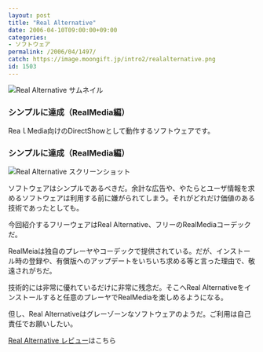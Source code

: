 ```yaml
---
layout: post
title: "Real Alternative"
date: 2006-04-10T09:00:00+09:00
categories:
- ソフトウェア
permalink: /2006/04/1497/
catch: https://image.moongift.jp/intro2/realalternative.png
id: 1503
---
```

 ![Real Alternative サムネイル](https://image.moongift.jp/intro2/realalternative.t.png "Real Alternative サムネイル")
  

### シンプルに達成（RealMedia編）
  
ReaｌMedia向けのDirectShowとして動作するソフトウェアです。  
<!--more-->  

### シンプルに達成（RealMedia編）
  

![Real Alternative スクリーンショット](https://image.moongift.jp/intro2/realalternative.png "Real Alternative スクリーンショット")

  

ソフトウェアはシンプルであるべきだ。余計な広告や、やたらとユーザ情報を求めるソフトウェアは利用する前に嫌がられてしまう。それがどれだけ価値のある技術であったとしても。

  

今回紹介するフリーウェアはReal Alternative、フリーのRealMediaコーデックだ。

  

RealMeiaは独自のプレーヤやコーデックで提供されている。だが、インストール時の登録や、有償版へのアップデートをいちいち求める等と言った理由で、敬遠されがちだ。

  

技術的には非常に優れているだけに非常に残念だ。そこへReal Alternativeをインストールすると任意のプレーヤでRealMediaを楽しめるようになる。

  

但し、Real Alternativeはグレーゾーンなソフトウェアのようだ。ご利用は自己責任でお願いしたい。

  

[Real Alternative レビュー](http://oss.moongift.jp/review/i-1501.html)はこちら

